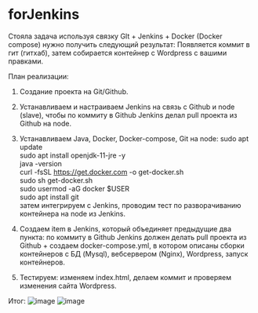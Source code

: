# forJenkins
Стояла задача используя связку GIt + Jenkins + Docker (Docker compose) нужно получить следующий результат:
Появляется коммит в гит (гитхаб), затем собирается контейнер с Wordpress с вашими правками. 

План реализации:
1. Создание проекта на Git/Github.
2. Устанавливаем и настраиваем Jenkins на связь с Github и node (slave), чтобы по коммиту в Github Jenkins делал pull проекта из Github на node.
3. Устанавливаем Java, Docker, Docker-compose, Git на node: 
sudo apt update<br/>
sudo apt install openjdk-11-jre -y<br/>
java -version<br/>
curl -fsSL https://get.docker.com -o get-docker.sh<br/>
sudo sh get-docker.sh<br/>
sudo usermod -aG docker $USER<br/>
sudo apt install git<br/>
затем интегрируем с Jenkins, проводим тест по разворачиванию контейнера на node из Jenkins.

4. Создаем item в Jenkins, который объединяет предыдущие два пункта: по коммиту в Github Jenkins должен делать pull проекта из Github + 
создаем docker-compose.yml, в котором описаны сборки контейнеров с БД (Mysql), вебсервером (Nginx), Wordpress, запуск контейнеров.
5. Тестируем: изменяем index.html, делаем коммит и проверяем изменения сайта Wordpress.

Итог:
![image](https://user-images.githubusercontent.com/97964258/200326883-43f369ea-ad79-4ef8-8298-5c3ad1959455.png)
![image](https://user-images.githubusercontent.com/97964258/200327135-9a7216e6-1628-49fc-a110-635e417ffdfe.png)

